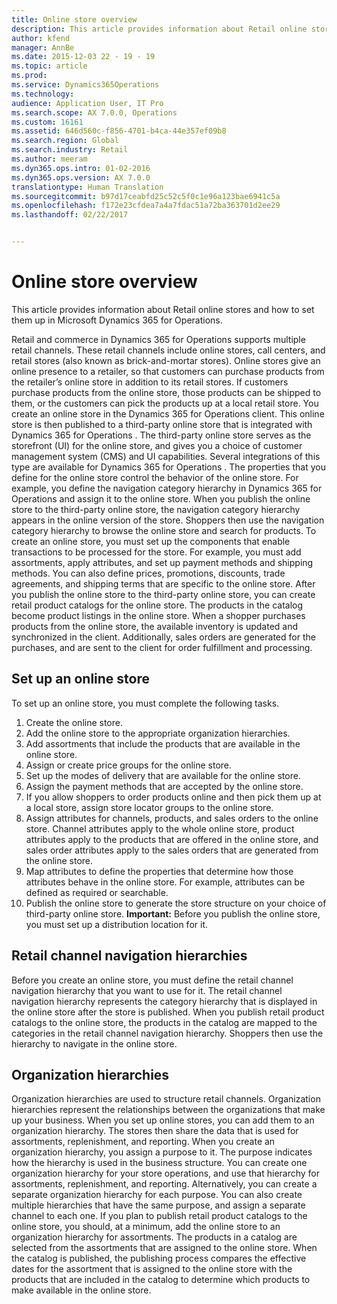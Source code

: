 ```yaml
---
title: Online store overview
description: This article provides information about Retail online stores and how to set them up in Microsoft Dynamics 365 for Operations.
author: kfend
manager: AnnBe
ms.date: 2015-12-03 22 - 19 - 19
ms.topic: article
ms.prod: 
ms.service: Dynamics365Operations
ms.technology: 
audience: Application User, IT Pro
ms.search.scope: AX 7.0.0, Operations
ms.custom: 16161
ms.assetid: 646d560c-f856-4701-b4ca-44e357ef09b8
ms.search.region: Global
ms.search.industry: Retail
ms.author: meeram
ms.dyn365.ops.intro: 01-02-2016
ms.dyn365.ops.version: AX 7.0.0
translationtype: Human Translation
ms.sourcegitcommit: b97d17ceabfd25c52c5f0c1e96a123bae6941c5a
ms.openlocfilehash: f172e23cfdea7a4a7fdac51a72ba363701d2ee29
ms.lasthandoff: 02/22/2017


---
```


# <a name="online-store-overview"></a>Online store overview

This article provides information about Retail online stores and how to set them up in Microsoft Dynamics 365 for Operations.

Retail and commerce in Dynamics 365 for Operations supports multiple retail channels. These retail channels include online stores, call centers, and retail stores (also known as brick-and-mortar stores). Online stores give an online presence to a retailer, so that customers can purchase products from the retailer’s online store in addition to its retail stores. If customers purchase products from the online store, those products can be shipped to them, or the customers can pick the products up at a local retail store. You create an online store in the Dynamics 365 for Operations client. This online store is then published to a third-party online store that is integrated with Dynamics 365 for Operations . The third-party online store serves as the storefront (UI) for the online store, and gives you a choice of customer management system (CMS) and UI capabilities. Several integrations of this type are available for Dynamics 365 for Operations . The properties that you define for the online store control the behavior of the online store. For example, you define the navigation category hierarchy in Dynamics 365 for Operations and assign it to the online store. When you publish the online store to the third-party online store, the navigation category hierarchy appears in the online version of the store. Shoppers then use the navigation category hierarchy to browse the online store and search for products. To create an online store, you must set up the components that enable transactions to be processed for the store. For example, you must add assortments, apply attributes, and set up payment methods and shipping methods. You can also define prices, promotions, discounts, trade agreements, and shipping terms that are specific to the online store. After you publish the online store to the third-party online store, you can create retail product catalogs for the online store. The products in the catalog become product listings in the online store. When a shopper purchases products from the online store, the available inventory is updated and synchronized in the client. Additionally, sales orders are generated for the purchases, and are sent to the client for order fulfillment and processing.

## <a name="set-up-an-online-store"></a>Set up an online store
To set up an online store, you must complete the following tasks.

1.  Create the online store.
2.  Add the online store to the appropriate organization hierarchies.
3.  Add assortments that include the products that are available in the online store.
4.  Assign or create price groups for the online store.
5.  Set up the modes of delivery that are available for the online store.
6.  Assign the payment methods that are accepted by the online store.
7.  If you allow shoppers to order products online and then pick them up at a local store, assign store locator groups to the online store.
8.  Assign attributes for channels, products, and sales orders to the online store. Channel attributes apply to the whole online store, product attributes apply to the products that are offered in the online store, and sales order attributes apply to the sales orders that are generated from the online store.
9.  Map attributes to define the properties that determine how those attributes behave in the online store. For example, attributes can be defined as required or searchable.
10. Publish the online store to generate the store structure on your choice of third-party online store. **Important:** Before you publish the online store, you must set up a distribution location for it.

## <a name="retail-channel-navigation-hierarchies"></a>Retail channel navigation hierarchies
Before you create an online store, you must define the retail channel navigation hierarchy that you want to use for it. The retail channel navigation hierarchy represents the category hierarchy that is displayed in the online store after the store is published. When you publish retail product catalogs to the online store, the products in the catalog are mapped to the categories in the retail channel navigation hierarchy. Shoppers then use the hierarchy to navigate in the online store.

## <a name="organization-hierarchies"></a>Organization hierarchies
Organization hierarchies are used to structure retail channels. Organization hierarchies represent the relationships between the organizations that make up your business. When you set up online stores, you can add them to an organization hierarchy. The stores then share the data that is used for assortments, replenishment, and reporting. When you create an organization hierarchy, you assign a purpose to it. The purpose indicates how the hierarchy is used in the business structure. You can create one organization hierarchy for your store operations, and use that hierarchy for assortments, replenishment, and reporting. Alternatively, you can create a separate organization hierarchy for each purpose. You can also create multiple hierarchies that have the same purpose, and assign a separate channel to each one. If you plan to publish retail product catalogs to the online store, you should, at a minimum, add the online store to an organization hierarchy for assortments. The products in a catalog are selected from the assortments that are assigned to the online store. When the catalog is published, the publishing process compares the effective dates for the assortment that is assigned to the online store with the products that are included in the catalog to determine which products to make available in the online store.


